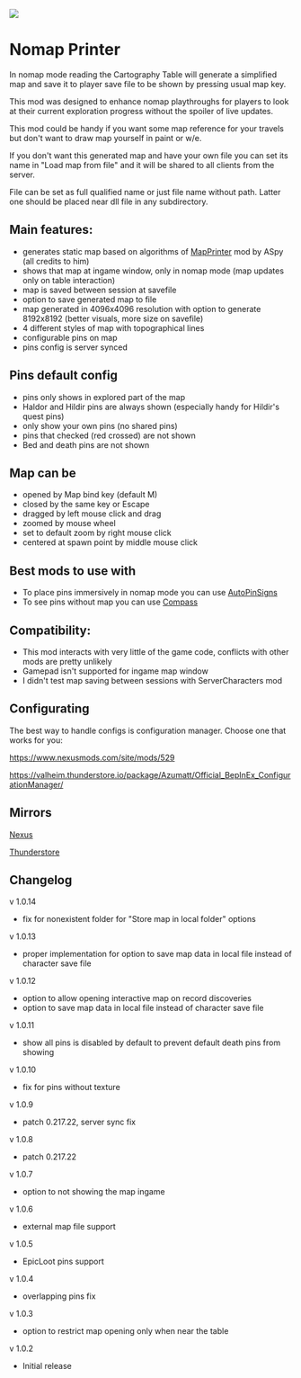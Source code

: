 ![](https://staticdelivery.nexusmods.com/mods/3667/images/2505/2505-1693921543-26561571.png)

# Nomap Printer
In nomap mode reading the Cartography Table will generate a simplified map and save it to player save file to be shown by pressing usual map key.

This mod was designed to enhance nomap playthroughs for players to look at their current exploration progress without the spoiler of live updates.

This mod could be handy if you want some map reference for your travels but don't want to draw map yourself in paint or w/e.


If you don't want this generated map and have your own file you can set its name in "Load map from file" and it will be shared to all clients from the server.

File can be set as full qualified name or just file name without path. Latter one should be placed near dll file in any subdirectory.

## Main features:
* generates static map based on algorithms of [MapPrinter](https://valheim.thunderstore.io/package/ASpy/MapPrinter/) mod by ASpy (all credits to him)
* shows that map at ingame window, only in nomap mode (map updates only on table interaction)
* map is saved between session at savefile
* option to save generated map to file
* map generated in 4096x4096 resolution with option to generate 8192x8192 (better visuals, more size on savefile)
* 4 different styles of map with topographical lines
* configurable pins on map
* pins config is server synced

## Pins default config
* pins only shows in explored part of the map
* Haldor and Hildir pins are always shown (especially handy for Hildir's quest pins)
* only show your own pins (no shared pins)
* pins that checked (red crossed) are not shown
* Bed and death pins are not shown

## Map can be
* opened by Map bind key (default M)
* closed by the same key or Escape
* dragged by left mouse click and drag
* zoomed by mouse wheel
* set to default zoom by right mouse click
* centered at spawn point by middle mouse click

## Best mods to use with
* To place pins immersively in nomap mode you can use [AutoPinSigns](https://valheim.thunderstore.io/package/shudnal/AutoPinSigns/)
* To see pins without map you can use [Compass](https://www.nexusmods.com/valheim/mods/851)

## Compatibility:
* This mod interacts with very little of the game code, conflicts with other mods are pretty unlikely
* Gamepad isn't supported for ingame map window
* I didn't test map saving between sessions with ServerCharacters mod

## Configurating
The best way to handle configs is configuration manager. Choose one that works for you:

https://www.nexusmods.com/site/mods/529

https://valheim.thunderstore.io/package/Azumatt/Official_BepInEx_ConfigurationManager/

## Mirrors
[Nexus](https://www.nexusmods.com/valheim/mods/2505)

[Thunderstore](https://valheim.thunderstore.io/package/shudnal/NomapPrinter/)

## Changelog

v 1.0.14
* fix for nonexistent folder for "Store map in local folder" options

v 1.0.13
* proper implementation for option to save map data in local file instead of character save file

v 1.0.12
* option to allow opening interactive map on record discoveries
* option to save map data in local file instead of character save file

v 1.0.11
* show all pins is disabled by default to prevent default death pins from showing

v 1.0.10
* fix for pins without texture

v 1.0.9
* patch 0.217.22, server sync fix

v 1.0.8
* patch 0.217.22

v 1.0.7
 * option to not showing the map ingame

v 1.0.6
 * external map file support

v 1.0.5
 * EpicLoot pins support

v 1.0.4
 * overlapping pins fix

v 1.0.3
 * option to restrict map opening only when near the table

v 1.0.2
 * Initial release
